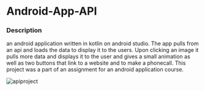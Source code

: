 # Android-App-API

### Description

an android application written in kotlin on android studio. The app pulls from an api and loads the data to display it to the users. Upon clicking an image it pulls more data and displays it to the user and gives a small animation as well as two buttons that link to a website and to make a phonecall. This project was a part of an assignment for an android application course. 

![apiproject](https://user-images.githubusercontent.com/54593885/117070818-8135a280-aceb-11eb-8db9-8af00496e63f.jpg)
